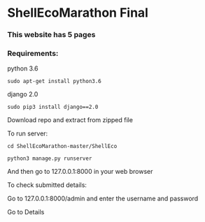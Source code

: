 # ShellEcoMarathon Final

### This website has 5 pages

### Requirements:

python 3.6
```shell
sudo apt-get install python3.6
```

django 2.0
```shell
sudo pip3 install django==2.0
```


Download repo and extract from zipped file


To run server:
```shell
cd ShellEcoMarathon-master/ShellEco

python3 manage.py runserver
```

And then go to 127.0.0.1:8000 in your web browser

To check submitted details:

Go to 127.0.0.1:8000/admin and enter the username and password 

Go to Details
